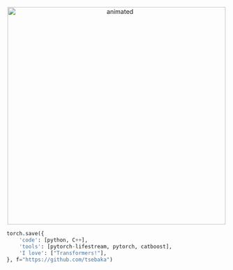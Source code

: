 <p align="center">
  <img src="https://i.ibb.co/N6PtfF5/Frame-16.png" alt="animated" width="500" />
</p>


```python
torch.save({
    'code': [python, С++],
    'tools': [pytorch-lifestream, pytorch, catboost],
    'I love': ["Transformers!"],
}, f="https://github.com/tsebaka")
```
